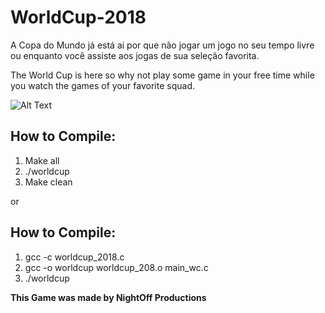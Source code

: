 # WorldCup-2018

A Copa do Mundo já está ai por que não jogar um jogo no seu tempo livre ou enquanto você assiste aos jogas de sua seleção favorita.

The World Cup is here so why not play some game in your free time while you watch the games of your favorite squad.

![Alt Text](https://en.wikipedia.org/wiki/2018_FIFA_World_Cup#/media/File:2018_FIFA_World_Cup.svg)

## How to Compile:

1. Make all
2. ./worldcup
3. Make clean

or 

## How to Compile:

1. gcc -c worldcup_2018.c
2. gcc -o worldcup worldcup_208.o main_wc.c
3. ./worldcup

**This Game was made by NightOff Productions**

